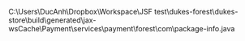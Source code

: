 C:\Users\DucAnh\Dropbox\Workspace\JSF test\dukes-forest\dukes-store\build\generated\jax-wsCache\Payment\services\payment\forest\com\package-info.java
